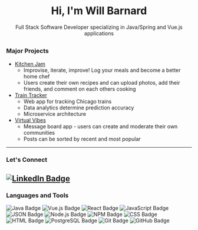 <h1 align="center">Hi, I'm Will Barnard</h1>
<p align="center">Full Stack Software Developer specializing in Java/Spring and Vue.js applications</p>
<h2></h2>

### Major Projects

- <a href="http://kitchen-jam.com">Kitchen Jam</a>
    - Improvise, iterate, improve! Log your meals and become a better home chef
    - Users create their own recipes and can upload photos, add their friends, and comment on each others cooking
- <a href="http://train-tracker.will-barnard.com">Train Tracker</a>
    - Web app for tracking Chicago trains
    - Data analytics determine prediction accuracy
    - Microservice architecture
- <a href="http://virtual-vibes.will-barnard.com">Virtual Vibes</a>
    - Message board app - users can create and moderate their own communities
    - Posts can be sorted by recent and most popular
---
### Let's Connect
[![LinkedIn Badge](https://img.shields.io/badge/LinkedIn-0077B5?style=for-the-badge&logo=linkedin&logoColor=white)](https://www.linkedin.com/in/will-barnard-dev/)
---
### Languages and Tools
![Java Badge](https://img.shields.io/badge/Java-ED8B00?style=for-the-badge&logo=openjdk&logoColor=white)
![Vue.js Badge](https://img.shields.io/badge/Vue.js-35495E?style=for-the-badge&logo=vuedotjs&logoColor=4FC08D)
![React Badge](https://img.shields.io/badge/React-20232A?style=for-the-badge&logo=react&logoColor=61DAFB)
![JavaScript Badge](https://img.shields.io/badge/JavaScript-323330?style=for-the-badge&logo=javascript&logoColor=F7DF1E)
![JSON Badge](https://img.shields.io/badge/json-5E5C5C?style=for-the-badge&logo=json&logoColor=white)
![Node.js Badge](https://img.shields.io/badge/Node.js-339933?style=for-the-badge&logo=nodedotjs&logoColor=white)
![NPM Badge](https://img.shields.io/badge/npm-CB3837?style=for-the-badge&logo=npm&logoColor=white)
![CSS Badge](https://img.shields.io/badge/CSS3-1572B6?style=for-the-badge&logo=css3&logoColor=white) 
![HTML Badge](https://img.shields.io/badge/HTML5-E34F26?style=for-the-badge&logo=html5&logoColor=white)
![PostgreSQL Badge](https://img.shields.io/badge/PostgreSQL-316192?style=for-the-badge&logo=postgresql&logoColor=white) 
![Git Badge](https://img.shields.io/badge/Git-F05032?style=for-the-badge&logo=git&logoColor=white) 
![GitHub Badge](https://img.shields.io/badge/GitHub-100000?style=for-the-badge&logo=github&logoColor=white) 
